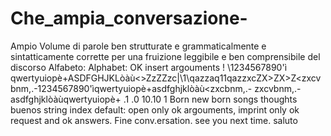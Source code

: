 # Che_ampia_conversazione-
Ampio Volume di parole ben strutturate e grammaticalmente e sintatticamente corrette per una fruizione leggibile e ben comprensibile del discorso 
Alfabeto:
Alphabet: OK insert argouments ! 
\1234567890'ì qwertyuiopè+ASDFGHJKLòàù<>ZzZZzc|\1\qazzaq11qazzxc<zx>ZX>ZX>Z<zxcvbnm,.-1234567890'ìqwertyuiopè+asdfghjklòàù<zxcbnm,.-
  zxcvbnm,.-asdfghjklòàùqwertyuiopè+
  .1
  .0
  10.10
  1
  Born
  new born
  songs
  thoughts buenos
  string index default: open only ok argouments, imprint only ok request and ok answers. Fine conv.ersation. see you next time. saluto
